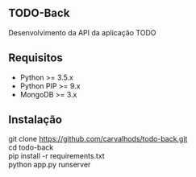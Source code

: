 ## TODO-Back
Desenvolvimento da API da aplicação TODO

## Requisitos
- Python >= 3.5.x
- Python PIP >= 9.x
- MongoDB >= 3.x

## Instalação
git clone https://github.com/carvalhods/todo-back.git<br>
cd todo-back<br>
pip install -r requirements.txt<br>
python app.py runserver
